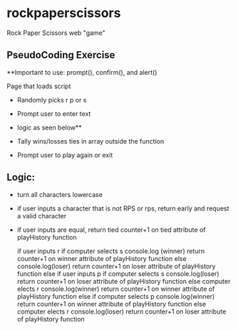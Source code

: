 # rockpaperscissors

Rock Paper Scissors web "game"

## PseudoCoding Exercise

**Important to use: prompt(), confirm(), and alert()

Page that loads script

* Randomly picks r p or s

* Prompt user  to enter text 

* logic as seen below**

* Tally wins/losses ties in array outside the function
* Prompt user to play again or exit

## Logic: 

* turn all characters lowercase 

* if user inputs a character that is not RPS or rps, return early and request a valid character

* if user inputs are equal, return tied counter+1 on tied attribute of playHistory function

    if user inputs r 
        if computer selects s
            console.log (winner)
            return counter+1 on winner attribute of playHistory function
        else 
            console.log(loser)
            return counter+1 on loser attribute of playHistory function
      else if user inputs p
        if computer selects s
            console.log(loser)
            return counter+1 on loser attribute of playHistory function
        else computer elects r
            console.log(winner)
            return counter+1 on winner attribute of playHistory function
     else 
        if computer selects p
            console.log(winner)
            return counter+1 on winner attribute of playHistory function
        else computer elects r
            console.log(loser)
            return counter+1 on loser attribute of playHistory function

